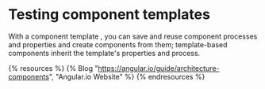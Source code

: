 # Testing component templates

With a component template , you can save and reuse component processes and properties and create components from them; template-based components inherit the template's properties and process.

{% resources %}
  {% Blog "https://angular.io/guide/architecture-components", "Angular.io Website" %}
{% endresources %}
